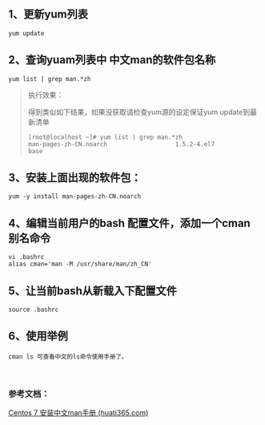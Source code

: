 ## 1、更新yum列表

```shell
yum update
```

## 2、查询yuam列表中 中文man的软件包名称

```shell
yum list | grep man.*zh
```

> 执行效果：
>
> 得到类似如下结果，如果没获取请检查yum源的设定保证yum update到最新清单
>
> ```shell
> [root@localhost ~]# yum list | grep man.*zh
> man-pages-zh-CN.noarch                   1.5.2-4.el7                   base
> ```

## 3、安装上面出现的软件包：

```shell
yum -y install man-pages-zh-CN.noarch
```

## 4、编辑当前用户的bash 配置文件，添加一个cman别名命令

```shell
vi .bashrc
alias cman='man -M /usr/share/man/zh_CN'
```

## 5、让当前bash从新载入下配置文件

```shell
source .bashrc
```

## 6、使用举例

```shell
cman ls 可查看中文的ls命令使用手册了。
```

‍

### 参考文档：

[Centos 7 安装中文man手册 (huati365.com)](https://blog.huati365.com/a710d7f4f788d04e)
